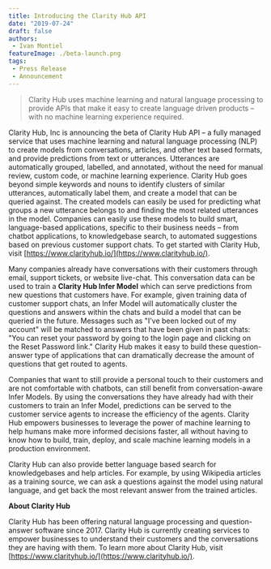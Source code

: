 ```yaml
---
title: Introducing the Clarity Hub API
date: "2019-07-24"
draft: false
authors:
 - Ivan Montiel
featureImage: ./beta-launch.png
tags:
 - Press Release
 - Announcement
---
```


> Clarity Hub uses machine learning and natural language processing to provide APIs that make it easy to create language driven products – with no machine learning experience required.

Clarity Hub, Inc is announcing the beta of Clarity Hub API – a fully managed service that uses machine learning and natural language processing (NLP) to create models from conversations, articles, and other text based formats, and provide predictions from text or utterances. Utterances are automatically grouped, labelled, and annotated, without the need for manual review, custom code, or machine learning experience. Clarity Hub goes beyond simple keywords and nouns to identify clusters of similar utterances, automatically label them, and create a model that can be queried against.  The created models can easily be used for predicting what groups a new utterance belongs to and finding the most related utterances in the model. Companies can easily use these models to build smart, language-based applications, specific to their business needs – from chatbot applications, to knowledgebase search, to automated suggestions based on previous customer support chats. To get started with Clarity Hub, visit [https://www.clarityhub.io/](https://www.clarityhub.io/).

Many companies already have conversations with their customers through email, support tickets, or website live-chat. This conversation data can be used to train a **Clarity Hub Infer Model** which can serve predictions from new questions that customers have. For example, given training data of customer support chats, an Infer Model will automatically cluster the questions and answers within the chats and build a model that can be queried in the future. Messages such as "I've been locked out of my account" will be matched to answers that have been given in past chats: "You can reset your password by going to the login page and clicking on the Reset Password link." Clarity Hub makes it easy to build these question-answer type of applications that can dramatically decrease the amount of questions that get routed to agents.

Companies that want to still provide a personal touch to their customers and are not comfortable with chatbots, can still benefit from conversation-aware Infer Models. By using the conversations they have already had with their customers to train an Infer Model, predictions can be served to the customer service agents to increase the efficiency of the agents. Clarity Hub empowers businesses to leverage the power of machine learning to help humans make more informed decisions faster, all without having to know how to build, train, deploy, and scale machine learning models in a production environment.

Clarity Hub can also provide better language based search for knowledgebases and help articles. For example, by using Wikipedia articles as a training source, we can ask a questions against the model using natural language, and get back the most relevant answer from the trained articles. 

**About Clarity Hub**

Clarity Hub has been offering natural language processing and question-answer software since 2017. Clarity Hub is currently creating services to empower businesses to understand their customers and the conversations they are having with them. To learn more about Clarity Hub, visit [https://www.clarityhub.io/](https://www.clarityhub.io/).
